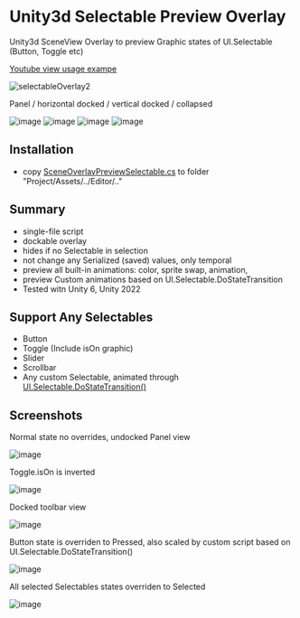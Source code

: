 # Unity3d Selectable Preview Overlay
Unity3d SceneView Overlay to preview Graphic states of UI.Selectable (Button, Toggle etc) 

[Youtube view usage exampe](https://youtu.be/Y32J_p7ZOU4?si=b2L-mOwXcLBg4SY4)

![selectableOverlay2](https://github.com/user-attachments/assets/419b50d8-11ab-4150-9c5b-2fb770c73135)

Panel / horizontal docked / vertical docked / collapsed

![image](https://github.com/user-attachments/assets/c6db07fb-74f3-4c1b-911f-d28972dedabc)
![image](https://github.com/user-attachments/assets/cb7c8f9c-944f-4a03-b38b-803eb7f4be6d)
![image](https://github.com/user-attachments/assets/f70aa3ef-91a6-4fcb-b902-fd327f8973f3)
![image](https://github.com/user-attachments/assets/92c5fbe7-6608-48e3-b3fc-ed4c36f4d04b)

## Installation
- copy [SceneOverlayPreviewSelectable.cs](https://github.com/mitay-walle/com.mitay-walle.ui-selectable-preview-overlay/blob/main/SceneOverlayPreviewSelectable.cs) to folder "Project/Assets/../Editor/.."
## Summary
- single-file script
- dockable overlay
- hides if no Selectable in selection
- not change any Serialized (saved) values, only temporal
- preview all built-in animations: color, sprite swap, animation,
- preview Custom animations based on UI.Selectable.DoStateTransition
- Tested witn Unity 6, Unity 2022
## Support Any Selectables
- Button
- Toggle (Include isOn graphic)
- Slider
- Scrollbar
- Any custom Selectable, animated through [UI.Selectable.DoStateTransition()](https://docs.unity.cn/Packages/com.unity.ugui@1.0/api/UnityEngine.UI.Selectable.html#UnityEngine_UI_Selectable_DoStateTransition_UnityEngine_UI_Selectable_SelectionState_System_Boolean_)

## Screenshots
Normal state no overrides, undocked Panel view

![image](https://github.com/user-attachments/assets/1061f466-e857-4d25-a2a6-20879cef8b7a)

Toggle.isOn is inverted

![image](https://github.com/user-attachments/assets/2442032d-73cf-44c0-9c29-7f3016b1e0c8)

Docked toolbar view

![image](https://github.com/user-attachments/assets/225fe27a-8d19-49ca-9383-2e83f013ad94)

Button state is overriden to Pressed, also scaled by custom script based on UI.Selectable.DoStateTransition()

![image](https://github.com/user-attachments/assets/b4110b57-6f0f-417f-9d14-888a659d5873)

All selected Selectables states overriden to Selected

![image](https://github.com/user-attachments/assets/839f5e49-dcdb-4283-ac97-9036f37503a4)


